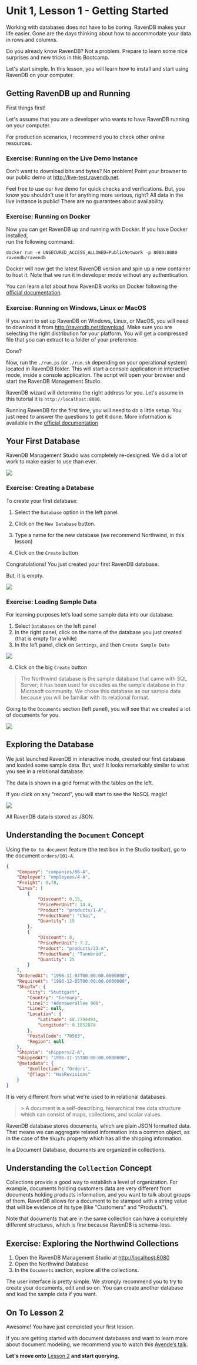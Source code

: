 Unit 1, Lesson 1 - Getting Started
==================================

Working with databases does not have to be boring. RavenDB makes your life easier. 
Gone are the days thinking about how to accommodate your data in rows and 
columns. 

Do you already know RavenDB? Not a problem. Prepare to learn some nice surprises and new tricks in this Bootcamp.

Let's start simple. In this lesson, you will learn how to install and start using RavenDB on your computer.

Getting RavenDB up and Running
------------------------------

First things first! 

Let's assume that you are a developer who wants to have RavenDB running on your computer. 

For production scenarios, I recommend you to check other online resources.

### Exercise: Running on the Live Demo Instance

Don’t want to download bits and bytes? No problem! Point your browser to our public 
demo at <http://live-test.ravendb.net>.

Feel free to use our live demo for quick checks and verifications. But, you know you 
shouldn't use it for anything more serious, right? All data in the live instance is 
public! There are no guarantees about availability.

### Exercise: Running on Docker

Now you can get RavenDB up and running with Docker. If you have Docker installed,  
run the following command:

~~~~~~~~~~~~~~~~~~~~~~~~~~~~~~~~~~~~~~~~~~~~~~~~~~~~~~~~~~~~~~~~~~~~~~~~~~~~~~~~
docker run -e UNSECURED_ACCESS_ALLOWED=PublicNetwork -p 8080:8080 ravendb/ravendb
~~~~~~~~~~~~~~~~~~~~~~~~~~~~~~~~~~~~~~~~~~~~~~~~~~~~~~~~~~~~~~~~~~~~~~~~~~~~~~~~

Docker will now get the latest RavenDB version and spin up a new container to
host it. Note that we run it in developer mode without any authentication.

You can learn a lot about how RavenDB works on Docker following the [official documentation](https://ravendb.net/docs/article-page/4.0/csharp/start/installation/running-in-docker-container).

### Exercise: Running on Windows, Linux or MacOS


If you want to set up RavenDB on Windows, Linux, or MacOS, you will need to download 
it from <http://ravendb.net/download>. Make sure you are selecting the right 
distribution for your platform. You will get a compressed file that you can extract to 
a folder of your preference.

Done? 

Now, run the `./run.ps` (or `./run.sh` depending on your operational system) located in RavenDB folder. This will start 
a console application in interactive mode, inside a console application. The script
 will open your browser and start the RavenDB Management Studio.

RavenDB wizard will determine the right address for you. Let's assume in this tutorial it is `http://localhost:8080`.

Running RavenDB for the first time, you will need to do a little setup. You just
need to answer the questions to get it done. More information is available in the [official documentation](https://ravendb.net/docs/article-page/4.0/csharp/start/getting-started)


Your First Database
-------------------

RavenDB Management Studio was completely re-designed. We did a lot of work to make easier to use than ever.

![](media/d1ff71a639f63e04488b56706a91f423.png)

### Exercise: Creating a Database

To create your first database:

1.  Select the `Database` option in the left panel.

2.  Click on the `New Database` button.

3.  Type a name for the new database (we recommend Northwind, in this lesson)

4.  Click on the `Create` button

Congratulations! You just created your first RavenDB database.

But, it is empty.

![](media/3f7ec9fbf9d626ebbe905e7a589e81ed.png)

### Exercise: Loading Sample Data

For learning purposes let’s load some sample data into our database.

1.  Select `Databases` on the left panel
2.  In the right panel, click on the name of the database you just created (that
   is empty for a while)
3.  In the left panel, click on `Settings`, and then `Create Sample Data`

![](media/26de5d4d9b2cf6a0f8867677aa776b45.png)

4.  Click on the big `Create` button

> The Northwind database is the sample database that came with SQL Server;
it has been used for decades as the sample database in the Microsoft
community. We chose this database as our sample data because you will be familiar with its relational format.

Going to the `Documents` section (left panel), you will see that we created a
lot of documents for you.

![](media/3f24692d124b788b08cb11e49d8fb66f.png)

Exploring the Database
----------------------

We just launched RavenDB in interactive mode, created our first
database and loaded some sample data. But, wait! It looks remarkably similar to
what you see in a relational database. 

The data is shown in a grid format with the tables on the left.

If you click on any "record", you will start to see the NoSQL magic!

![](media/4bcc55018cd05b354a0d98c3ce7bcfb7.png)

All RavenDB data is stored as JSON.

Understanding the `Document` Concept
------------------------------------

Using the `Go to document` feature (the text box in the Studio toolbar), go to
the document `orders/101-A`.

```json
{
    "Company": "companies/86-A",
    "Employee": "employees/4-A",
    "Freight": 0.78,
    "Lines": [
        {
            "Discount": 0.15,
            "PricePerUnit": 14.4,
            "Product": "products/1-A",
            "ProductName": "Chai",
            "Quantity": 15
        },
        {
            "Discount": 0,
            "PricePerUnit": 7.2,
            "Product": "products/23-A",
            "ProductName": "Tunnbröd",
            "Quantity": 25
        }
    ],
    "OrderedAt": "1996-11-07T00:00:00.0000000",
    "RequireAt": "1996-12-05T00:00:00.0000000",
    "ShipTo": {
        "City": "Stuttgart",
        "Country": "Germany",
        "Line1": "Adenauerallee 900",
        "Line2": null,
        "Location": {
            "Latitude": 48.7794494,
            "Longitude": 9.1852878
        },
        "PostalCode": "70563",
        "Region": null
    },
    "ShipVia": "shippers/2-A",
    "ShippedAt": "1996-11-15T00:00:00.0000000",
    "@metadata": {
        "@collection": "Orders",
        "@flags": "HasRevisions"
    }
}
```

It is very different from what we're used to in relational databases.

>   \> A document is a self-describing, hierarchical tree data structure which
>   can consist of maps, collections, and scalar values.

RavenDB database stores documents, which are plain JSON
formatted data. That means we can aggregate related information into a common object,
as in the case of the `ShipTo` property which has all the shipping information.

In a Document Database, documents are organized in collections.

Understanding the `Collection` Concept
--------------------------------------

Collections provide a good way to establish a level of organization. For
example, documents holding customers data are very different from documents
holding products information, and you want to talk about groups of them. RavenDB
allows for a document to be stamped with a string value that will be evidence of
its type (like "Customers" and "Products").

Note that documents that are in the same collection can have a completely
different structures, which is fine because RavenDB is schema-less.

Exercise: Exploring the Northwind Collections
---------------------------------------------

1.  Open the RavenDB Management Studio at <http://localhost:8080>
2.  Open the Northwind Database
3.  In the `Documents` section, explore all the collections.

The user interface is pretty simple. We strongly recommend you to try to create your documents, edit and so on.
You can create another database and load the sample data if you want.

On To Lesson 2   
-------------------------

Awesome! You have just completed your first lesson.

If you are getting started with document databases and want to learn more about
document modeling, we recommend you to watch this [Ayende’s
talk](https://www.youtube.com/watch?v=FY0BiZaJwL4).


**Let's move onto** [Lesson 2](../lesson2/README.md) **and start querying.**
